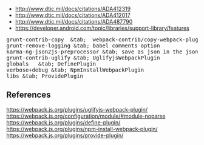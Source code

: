 * http://www.dtic.mil/docs/citations/ADA412319
* http://www.dtic.mil/docs/citations/ADA412017
* http://www.dtic.mil/docs/citations/ADA487790
* https://developer.android.com/topic/libraries/support-library/features

<pre>
grunt-contrib-copy  &tab;  webpack-contrib/copy-webpack-plugin
grunt-remove-logging &tab; babel comments option
karma-ng-json2js-preprocessor &tab; save as json in the json folder, then set noparse on these files
grunt-contrib-uglify &tab; UglifyjsWebpackPlugin
globals   &tab; DefinePlugin
verbose+debug &tab; NpmInstallWebpackPlugin
libs &tab; ProvidePlugin
</pre>

## References

https://webpack.js.org/plugins/uglifyjs-webpack-plugin/
https://webpack.js.org/configuration/module/#module-noparse
https://webpack.js.org/plugins/define-plugin/
https://webpack.js.org/plugins/npm-install-webpack-plugin/
https://webpack.js.org/plugins/provide-plugin/